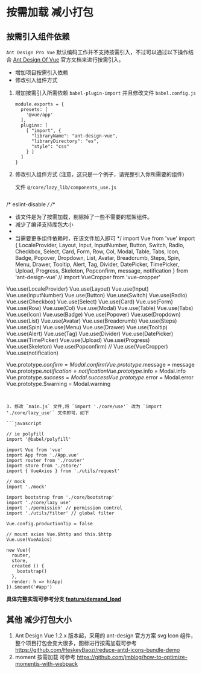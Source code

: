 按需加载 减小打包
====



## 按需引入组件依赖

`Ant Design Pro Vue` 默认编码工作并不支持按需引入，不过可以通过以下操作结合 [Ant Design Of Vue](https://vuecomponent.github.io/ant-design-vue/docs/vue/introduce-cn/) 官方文档来进行按需引入。

- 增加项目按需引入依赖
- 修改引入组件方式



1. 增加按需引入所需依赖  `babel-plugin-import` 
并且修改文件 `babel.config.js` 
   ```ecmascript 6
   module.exports = {
     presets: [
       '@vue/app'
     ],
     plugins: [
       [ "import", {
         "libraryName": "ant-design-vue",
         "libraryDirectory": "es",
         "style": "css"
       } ]
     ]
   }
   ```


2. 修改引入组件方式 (注意，这只是一个例子，请完整引入你所需要的组件)

   文件 `@/core/lazy_lib/components_use.js`
   

   ```javascript
   
/* eslint-disable */
/**
 * 该文件是为了按需加载，剔除掉了一些不需要的框架组件。
 * 减少了编译支持库包大小
 *
 * 当需要更多组件依赖时，在该文件加入即可
 */
import Vue from 'vue'
import {
  LocaleProvider,
  Layout,
  Input,
  InputNumber,
  Button,
  Switch,
  Radio,
  Checkbox,
  Select,
  Card,
  Form,
  Row,
  Col,
  Modal,
  Table,
  Tabs,
  Icon,
  Badge,
  Popover,
  Dropdown,
  List,
  Avatar,
  Breadcrumb,
  Steps,
  Spin,
  Menu,
  Drawer,
  Tooltip,
  Alert,
  Tag,
  Divider,
  DatePicker,
  TimePicker,
  Upload,
  Progress,
  Skeleton,
  Popconfirm,
  message,
  notification
} from 'ant-design-vue'
// import VueCropper from 'vue-cropper'

Vue.use(LocaleProvider)
Vue.use(Layout)
Vue.use(Input)
Vue.use(InputNumber)
Vue.use(Button)
Vue.use(Switch)
Vue.use(Radio)
Vue.use(Checkbox)
Vue.use(Select)
Vue.use(Card)
Vue.use(Form)
Vue.use(Row)
Vue.use(Col)
Vue.use(Modal)
Vue.use(Table)
Vue.use(Tabs)
Vue.use(Icon)
Vue.use(Badge)
Vue.use(Popover)
Vue.use(Dropdown)
Vue.use(List)
Vue.use(Avatar)
Vue.use(Breadcrumb)
Vue.use(Steps)
Vue.use(Spin)
Vue.use(Menu)
Vue.use(Drawer)
Vue.use(Tooltip)
Vue.use(Alert)
Vue.use(Tag)
Vue.use(Divider)
Vue.use(DatePicker)
Vue.use(TimePicker)
Vue.use(Upload)
Vue.use(Progress)
Vue.use(Skeleton)
Vue.use(Popconfirm)
// Vue.use(VueCropper)
Vue.use(notification)

Vue.prototype.$confirm = Modal.confirm
Vue.prototype.$message = message
Vue.prototype.$notification = notification
Vue.prototype.$info = Modal.info
Vue.prototype.$success = Modal.success
Vue.prototype.$error = Modal.error
Vue.prototype.$warning = Modal.warning
   ```


3. 修改 `main.js` 文件,将 `import './core/use'` 改为 `import './core/lazy_use'` 文件即可，如下

   ```javascript
   
   // ie polyfill
   import '@babel/polyfill'
   
   import Vue from 'vue'
   import App from './App.vue'
   import router from './router'
   import store from './store/'
   import { VueAxios } from './utils/request'
   
   // mock
   import './mock'
   
   import bootstrap from './core/bootstrap'
   import './core/lazy_use'
   import './permission' // permission control
   import './utils/filter' // global filter
   
   Vue.config.productionTip = false
   
   // mount axios Vue.$http and this.$http
   Vue.use(VueAxios)
   
   new Vue({
     router,
     store,
     created () {
       bootstrap()
     },
     render: h => h(App)
   }).$mount('#app')

   ```

**具体完整实现可参考分支 [feature/demand_load](https://github.com/sendya/ant-design-pro-vue/tree/feature/demand_load)**







## 其他 减少打包大小



1.   Ant Design Vue 1.2.x 版本起，采用的 ant-design 官方方案 svg Icon 组件，整个项目打包会变大很多，图标进行按需加载可参考 https://github.com/HeskeyBaozi/reduce-antd-icons-bundle-demo
2. moment 按需加载 可参考 https://github.com/jmblog/how-to-optimize-momentjs-with-webpack